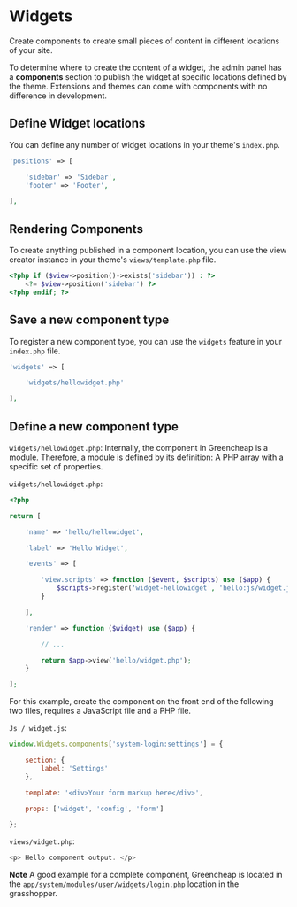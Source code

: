 # Widgets

<p class = "uk-article-lead"> Create components to create small pieces of content in different locations of your site. </p>

To determine where to create the content of a widget, the admin panel has a __components__ section to publish the widget at specific locations defined by the theme. Extensions and themes can come with components with no difference in development.

## Define Widget locations

You can define any number of widget locations in your theme's `index.php`.

```php
'positions' => [

    'sidebar' => 'Sidebar',
    'footer' => 'Footer',

],
```

## Rendering Components

To create anything published in a component location, you can use the view creator instance in your theme's `views/template.php` file.

```php
<?php if ($view->position()->exists('sidebar')) : ?>
    <?= $view->position('sidebar') ?>
<?php endif; ?>
```

## Save a new component type
To register a new component type, you can use the `widgets` feature in your `index.php` file.

```php
'widgets' => [

    'widgets/hellowidget.php'

],
```


## Define a new component type

`widgets/hellowidget.php`:
Internally, the component in Greencheap is a module. Therefore, a module is defined by its definition: A PHP array with a specific set of properties.

`widgets/hellowidget.php`:

```php
<?php

return [

    'name' => 'hello/hellowidget',

    'label' => 'Hello Widget',

    'events' => [

        'view.scripts' => function ($event, $scripts) use ($app) {
            $scripts->register('widget-hellowidget', 'hello:js/widget.js', ['~widgets']);
        }

    ],

    'render' => function ($widget) use ($app) {

        // ...

        return $app->view('hello/widget.php');
    }

];
```

For this example, create the component on the front end of the following two files, requires a JavaScript file and a PHP file.

`Js / widget.js`:

```javascript
window.Widgets.components['system-login:settings'] = {

    section: {
        label: 'Settings'
    },

    template: '<div>Your form markup here</div>',

    props: ['widget', 'config', 'form']

};
```

`views/widget.php`:

```php
<p> Hello component output. </p>    
```

**Note** A good example for a complete component, Greencheap is located in the `app/system/modules/user/widgets/login.php` location in the grasshopper.